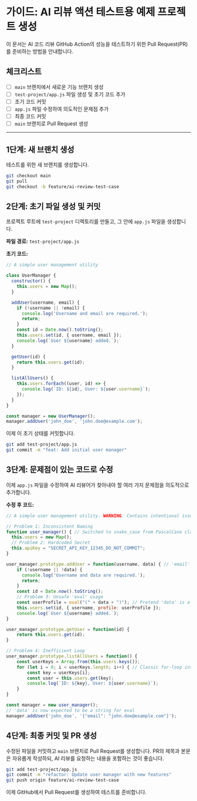 # 가이드: AI 리뷰 액션 테스트용 예제 프로젝트 생성

이 문서는 AI 코드 리뷰 GitHub Action의 성능을 테스트하기 위한 Pull Request(PR)를 준비하는 방법을 안내합니다.

## 체크리스트

- [ ] `main` 브랜치에서 새로운 기능 브랜치 생성
- [ ] `test-project/app.js` 파일 생성 및 초기 코드 추가
- [ ] 초기 코드 커밋
- [ ] `app.js` 파일 수정하여 의도적인 문제점 추가
- [ ] 최종 코드 커밋
- [ ] `main` 브랜치로 Pull Request 생성

---

## 1단계: 새 브랜치 생성

테스트를 위한 새 브랜치를 생성합니다.

```bash
git checkout main
git pull
git checkout -b feature/ai-review-test-case
```

## 2단계: 초기 파일 생성 및 커밋

프로젝트 루트에 `test-project` 디렉토리를 만들고, 그 안에 `app.js` 파일을 생성합니다.

**파일 경로:** `test-project/app.js`

**초기 코드:**
```javascript
// A simple user management utility

class UserManager {
  constructor() {
    this.users = new Map();
  }

  addUser(username, email) {
    if (!username || !email) {
      console.log('Username and email are required.');
      return;
    }
    const id = Date.now().toString();
    this.users.set(id, { username, email });
    console.log(`User ${username} added.`);
  }

  getUser(id) {
    return this.users.get(id);
  }

  listAllUsers() {
    this.users.forEach((user, id) => {
      console.log(`ID: ${id}, User: ${user.username}`);
    });
  }
}

const manager = new UserManager();
manager.addUser('john_doe', 'john.doe@example.com');
```

이제 이 초기 상태를 커밋합니다.

```bash
git add test-project/app.js
git commit -m "feat: Add initial user manager"
```

## 3단계: 문제점이 있는 코드로 수정

이제 `app.js` 파일을 수정하여 AI 리뷰어가 찾아내야 할 여러 가지 문제점을 의도적으로 추가합니다.

**수정 후 코드:**
```javascript
// A simple user management utility. WARNING: Contains intentional issues for testing.

// Problem 1: Inconsistent Naming
function user_manager() { // Switched to snake_case from PascalCase class
  this.users = new Map();
  // Problem 2: Hardcoded Secret
  this.apiKey = "SECRET_API_KEY_12345_DO_NOT_COMMIT";
}

user_manager.prototype.addUser = function(username, data) { // 'email' param changed to generic 'data'
    if (!username || !data) {
      console.log('Username and data are required.');
      return;
    }
    const id = Date.now().toString();
    // Problem 3: Unsafe 'eval' usage
    const userProfile = eval("(" + data + ")"); // Pretend 'data' is a JSON string
    this.users.set(id, { username, profile: userProfile });
    console.log(`User ${username} added.`);
}

user_manager.prototype.getUser = function(id) {
    return this.users.get(id);
}

// Problem 4: Inefficient Loop
user_manager.prototype.listAllUsers = function() {
    const userKeys = Array.from(this.users.keys());
    for (let i = 0; i < userKeys.length; i++) { // Classic for-loop instead of modern forEach
        const key = userKeys[i];
        const user = this.users.get(key);
        console.log(`ID: ${key}, User: ${user.username}`);
    }
}

const manager = new user_manager();
// 'data' is now expected to be a string for eval
manager.addUser('john_doe', '{"email": "john.doe@example.com"}');
```

## 4단계: 최종 커밋 및 PR 생성

수정된 파일을 커밋하고 `main` 브랜치로 Pull Request를 생성합니다. PR의 제목과 본문은 자유롭게 작성하되, AI 리뷰를 요청하는 내용을 포함하는 것이 좋습니다.

```bash
git add test-project/app.js
git commit -m "refactor: Update user manager with new features"
git push origin feature/ai-review-test-case
```

이제 GitHub에서 Pull Request를 생성하여 테스트를 준비합니다.
